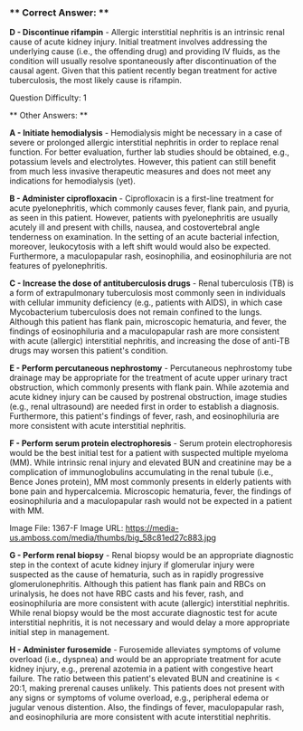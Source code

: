 ### ** Correct Answer: **

**D - Discontinue rifampin** - Allergic interstitial nephritis is an intrinsic renal cause of acute kidney injury. Initial treatment involves addressing the underlying cause (i.e., the offending drug) and providing IV fluids, as the condition will usually resolve spontaneously after discontinuation of the causal agent. Given that this patient recently began treatment for active tuberculosis, the most likely cause is rifampin.

Question Difficulty: 1

** Other Answers: **

**A - Initiate hemodialysis** - Hemodialysis might be necessary in a case of severe or prolonged allergic interstitial nephritis in order to replace renal function. For better evaluation, further lab studies should be obtained, e.g., potassium levels and electrolytes. However, this patient can still benefit from much less invasive therapeutic measures and does not meet any indications for hemodialysis (yet).

**B - Administer ciprofloxacin** - Ciprofloxacin is a first-line treatment for acute pyelonephritis, which commonly causes fever, flank pain, and pyuria, as seen in this patient. However, patients with pyelonephritis are usually acutely ill and present with chills, nausea, and costovertebral angle tenderness on examination. In the setting of an acute bacterial infection, moreover, leukocytosis with a left shift would would also be expected. Furthermore, a maculopapular rash, eosinophilia, and eosinophiluria are not features of pyelonephritis.

**C - Increase the dose of antituberculosis drugs** - Renal tuberculosis (TB) is a form of extrapulmonary tuberculosis most commonly seen in individuals with cellular immunity deficiency (e.g., patients with AIDS), in which case Mycobacterium tuberculosis does not remain confined to the lungs. Although this patient has flank pain, microscopic hematuria, and fever, the findings of eosinophiluria and a maculopapular rash are more consistent with acute (allergic) interstitial nephritis, and increasing the dose of anti-TB drugs may worsen this patient's condition.

**E - Perform percutaneous nephrostomy** - Percutaneous nephrostomy tube drainage may be appropriate for the treatment of acute upper urinary tract obstruction, which commonly presents with flank pain. While azotemia and acute kidney injury can be caused by postrenal obstruction, image studies (e.g., renal ultrasound) are needed first in order to establish a diagnosis. Furthermore, this patient's findings of fever, rash, and eosinophiluria are more consistent with acute interstitial nephritis.

**F - Perform serum protein electrophoresis** - Serum protein electrophoresis would be the best initial test for a patient with suspected multiple myeloma (MM). While intrinsic renal injury and elevated BUN and creatinine may be a complication of immunoglobulins accumulating in the renal tubule (i.e., Bence Jones protein), MM most commonly presents in elderly patients with bone pain and hypercalcemia. Microscopic hematuria, fever, the findings of eosinophiluria and a maculopapular rash would not be expected in a patient with MM.

Image File: 1367-F
Image URL: https://media-us.amboss.com/media/thumbs/big_58c81ed27c883.jpg

**G - Perform renal biopsy** - Renal biopsy would be an appropriate diagnostic step in the context of acute kidney injury if glomerular injury were suspected as the cause of hematuria, such as in rapidly progressive glomerulonephritis. Although this patient has flank pain and RBCs on urinalysis, he does not have RBC casts and his fever, rash, and eosinophiluria are more consistent with acute (allergic) interstitial nephritis. While renal biopsy would be the most accurate diagnostic test for acute interstitial nephritis, it is not necessary and would delay a more appropriate initial step in management.

**H - Administer furosemide** - Furosemide alleviates symptoms of volume overload (i.e., dyspnea) and would be an appropriate treatment for acute kidney injury, e.g., prerenal azotemia in a patient with congestive heart failure. The ratio between this patient's elevated BUN and creatinine is < 20:1, making prerenal causes unlikely. This patients does not present with any signs or symptoms of volume overload, e.g., peripheral edema or jugular venous distention. Also, the findings of fever, maculopapular rash, and eosinophiluria are more consistent with acute interstitial nephritis.

